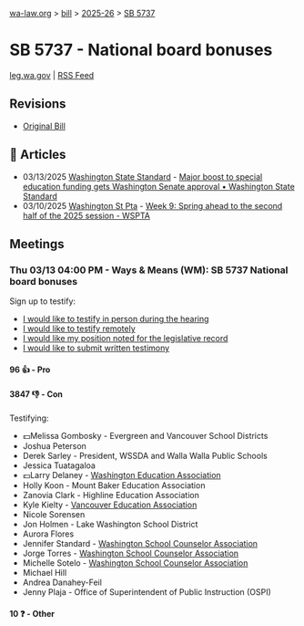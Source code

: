 [wa-law.org](/) > [bill](/bill/) > [2025-26](/bill/2025-26/) > [SB 5737](/bill/2025-26/sb/5737/)

# SB 5737 - National board bonuses
[leg.wa.gov](https://app.leg.wa.gov/billsummary?BillNumber=5737&Year=2025&Initiative=false) | [RSS Feed](./rss.xml)

## Revisions
* [Original Bill](1/)

## 📰 Articles
* 03/13/2025 [Washington State Standard](/org/washington_state_standard/) - [Major boost to special education funding gets Washington Senate approval • Washington State Standard](https://washingtonstatestandard.com/2025/03/12/major-boost-to-special-education-funding-gets-washington-senate-approval/#:~:text=Senate%20Bill%205737)
* 03/10/2025 [Washington St Pta](/org/washington_st_pta/) - [Week 9: Spring ahead to the second half of the 2025 session - WSPTA](https://www.wastatepta.org/week-9-spring-ahead-to-the-second-half-of-the-2025-session/#:~:text=SB%205737)

## Meetings
### Thu 03/13 04:00 PM - Ways & Means (WM): SB 5737 National board bonuses
Sign up to testify:
* [I would like to testify in person during the hearing](https://app.leg.wa.gov/csi/Testifier/Add?chamber=House&mId=32998&aId=165464&caId=26345&tId=1)
* [I would like to testify remotely](https://app.leg.wa.gov/csi/Testifier/Add?chamber=House&mId=32998&aId=165464&caId=26345&tId=2)
* [I would like my position noted for the legislative record](https://app.leg.wa.gov/csi/Testifier/Add?chamber=House&mId=32998&aId=165464&caId=26345&tId=3)
* [I would like to submit written testimony](https://app.leg.wa.gov/csi/Testifier/Add?chamber=House&mId=32998&aId=165464&caId=26345&tId=4)

#### 96 👍 - Pro

#### 3847 👎 - Con
Testifying:
* 💵Melissa Gombosky - Evergreen and Vancouver School Districts
* Joshua Peterson
* Derek Sarley - President, WSSDA and Walla Walla Public Schools
* Jessica Tuatagaloa
* 💵Larry Delaney - [Washington Education Association](/org/washington_education_association/)
* Holly Koon - Mount Baker Education Association
* Zanovia Clark - Highline Education Association
* Kyle Kielty - [Vancouver Education Association](/org/vancouver_education_association/)
* Nicole Sorensen
* Jon Holmen - Lake Washington School District
* Aurora Flores
* Jennifer Standard - [Washington School Counselor Association](/org/washington_school_counselor_association/)
* Jorge Torres - [Washington School Counselor Association](/org/washington_school_counselor_association/)
* Michelle Sotelo - [Washington School Counselor Association](/org/washington_school_counselor_association/)
* Michael Hill
* Andrea Danahey-Feil
* Jenny Plaja - Office of Superintendent of Public Instruction (OSPI)

#### 10 ❓ - Other
